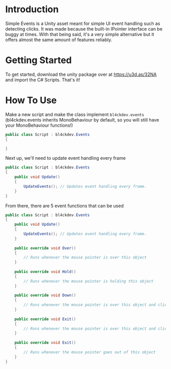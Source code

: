 # Introduction
Simple Events is a Unity asset meant for simple UI event handling such as detecting clicks. It was made because the built-in IPointer interface can be buggy at times. With that 
being said, it's a very simple alternative but it offers almost the same amount of features reliably.

# Getting Started
To get started, download the unity package over at https://u3d.as/32NA and import the C# Scripts. That's it!

# How To Use
Make a new script and make the class implement ```bl4ckdev.events``` 
(bl4ckdev.events inherits MonoBehaviour by default, so you will still have your MonoBehaviour functions!)
```csharp
public class Script : bl4ckdev.Events
{

}
```

Next up, we'll need to update event handling every frame
```csharp
public class Script : bl4ckdev.Events
{
    public void Update()
    {
        UpdateEvents(); // Updates event handling every frame.
    }
}
```

From there, there are 5 event functions that can be used
```csharp
public class Script : bl4ckdev.Events
{
    public void Update()
    {
        UpdateEvents(); // Updates event handling every frame.
    }
    
    public override void Over()
    {
        // Runs whenever the mouse pointer is over this object
    }
    
    public override void Hold()
    {
        // Runs whenever the mouse pointer is holding this object
    }
    
    public override void Down()
    {
        // Runs whenever the mouse pointer is over this object and clicks down
    }
    
    public override void Exit()
    {
        // Runs whenever the mouse pointer is over this object and clicks up
    }
    
    public override void Exit()
    {
        // Runs whenever the mouse pointer goes out of this object
    }
}
